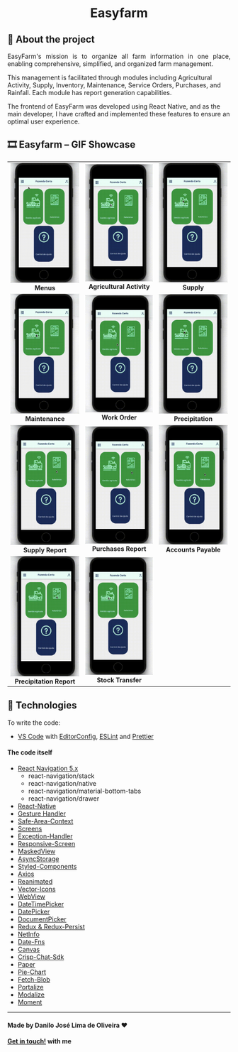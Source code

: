 <div align="center">

</div>

<div align="center">

# Easyfarm

</div>


## :iphone: About the project

<p align="justify">
EasyFarm's mission is to organize all farm information in one place, enabling comprehensive, simplified, and organized farm management. 

This management is facilitated through modules including Agricultural Activity, Supply, Inventory, Maintenance, Service Orders, Purchases, and Rainfall. Each module has report generation capabilities. 

The frontend of EasyFarm was developed using React Native, and as the main developer, I have crafted and implemented these features to ensure an optimal user experience.
</p>

## 🎞️ Easyfarm – GIF Showcase

<table>
  <tr>
    <td align="center">
      <img src="./assets/2_Menus.gif" alt="Menus" width="200"/><br/>
      <strong>Menus</strong>
    </td>
    <td align="center">
      <img src="./assets/3_AtividadeAgricola.gif" alt="Atividade Agrícola" width="200"/><br/>
      <strong>Agricultural Activity</strong>
    </td>
    <td align="center">
      <img src="./assets/4_Abastecimento.gif" alt="Abastecimento" width="200"/><br/>
      <strong>Supply</strong>
    </td>
  </tr>
  <tr>
    <td align="center">
      <img src="./assets/6_Manutencoes.gif" alt="Manutenções" width="200"/><br/>
      <strong>Maintenance</strong>
    </td>
    <td align="center">
      <img src="./assets/7_OrdemDeServico.gif" alt="Ordem de Serviço" width="200"/><br/>
      <strong>Work Order</strong>
    </td>
    <td align="center">
      <img src="./assets/8_Pluviometria.gif" alt="Pluviometria" width="200"/><br/>
      <strong>Precipitation</strong>
    </td>
  </tr>
  <tr>
    <td align="center">
      <img src="./assets/9_RelatorioAbastecimento.gif" alt="Rel. Abastecimento" width="200"/><br/>
      <strong>Supply Report</strong>
    </td>
    <td align="center">
      <img src="./assets/10_RelatorioCompras.gif" alt="Rel. Compras" width="200"/><br/>
      <strong>Purchases Report</strong>
    </td>
    <td align="center">
      <img src="./assets/11_RelatorioContasAPagar.gif" alt="Contas a Pagar" width="200"/><br/>
      <strong>Accounts Payable</strong>
    </td>
  </tr>
  <tr>
    <td align="center">
      <img src="./assets/12_RelatorioPluvioMetria.gif" alt="Rel. Pluviometria" width="200"/><br/>
      <strong>Precipitation Report</strong>
    </td>
    <td align="center">
      <img src="./assets/13_TransferenciaDeEstoque.gif" alt="Transferência de Estoque" width="200"/><br/>
      <strong>Stock Transfer</strong>
    </td>
  </tr>
</table>

## :rocket: Technologies

To write the code:
-  [VS Code][vc] with [EditorConfig][vceditconfig], [ESLint][vceslint] and [Prettier][vcprettier]

#### The code itself
-  [React Navigation 5.x](https://reactnavigation.org/docs/5.x/getting-started)
    - react-navigation/stack
    - react-navigation/native
    - react-navigation/material-bottom-tabs
    - react-navigation/drawer
-  [React-Native](https://facebook.github.io/react-native/)
-  [Gesture Handler](https://kmagiera.github.io/react-native-gesture-handler/)
-  [Safe-Area-Context](https://github.com/th3rdwave/react-native-safe-area-context)
-  [Screens](https://github.com/software-mansion/react-native-screens)
-  [Exception-Handler](https://github.com/a7ul/react-native-exception-handler)
-  [Responsive-Screen](https://github.com/marudy/react-native-responsive-screen)
-  [MaskedView](https://github.com/react-native-community/react-native-masked-view)
-  [AsyncStorage](https://github.com/react-native-community/async-storage)
-  [Styled-Components](https://www.styled-components.com/)
-  [Axios](https://www.npmjs.com/package/react-native-axios)
-  [Reanimated](https://github.com/software-mansion/react-native-reanimated)
-  [Vector-Icons](https://github.com/oblador/react-native-vector-icons)
-  [WebView](https://github.com/react-native-community/react-native-webview)
-  [DateTimePicker](https://github.com/react-native-datetimepicker/datetimepicker)
-  [DatePicker](https://github.com/henninghall/react-native-date-picker)
-  [DocumentPicker](https://github.com/rnmods/react-native-document-picker)
-  [Redux & Redux-Persist](https://https://redux.js.org/introduction/getting-started)
-  [NetInfo](https://github.com/react-native-netinfo/react-native-netinfo)
-  [Date-Fns](https://github.com/date-fns/date-fns)
-  [Canvas](https://github.com/iddan/react-native-canvas)
-  [Crisp-Chat-Sdk](https://github.com/walterholohan/react-native-crisp-chat-sdk)
-  [Paper](https://reactnativepaper.com)
-  [Pie-Chart](github.com/genexu/react-native-pie-chart)
-  [Fetch-Blob](https://github.com/wkh237/react-native-fetch-blob)
-  [Portalize](https://github.com/jeremybarbet/react-native-portalize)
-  [Modalize](https://github.com/jeremybarbet/react-native-portalize)
-  [Moment](https://momentjs.com)

---

#### Made by Danilo José Lima de Oliveira ♥ 
#### [Get in touch!](https://www.linkedin.com/in/danilo-js/) with me 

[vc]: https://code.visualstudio.com/
[vceditconfig]: https://marketplace.visualstudio.com/items?itemName=EditorConfig.EditorConfig
[vceslint]: https://marketplace.visualstudio.com/items?itemName=dbaeumer.vscode-eslint
[vcprettier]: https://marketplace.visualstudio.com/items?itemName=esbenp.prettier-vscode
